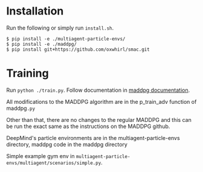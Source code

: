 # Installation
Run the following or simply run `install.sh`.
```
$ pip install -e ./multiagent-particle-envs/
$ pip install -e ./maddpg/
$ pip install git+https://github.com/oxwhirl/smac.git
```

# Training
Run `python ./train.py`. Follow documentation in [maddpg documentation](./maddpg/README.md).

All modifications to the MADDPG algorithm are in the p_train_adv function of maddpg`.py`

Other than that, there are no changes to the regular MADDPG and this can be run the exact same as the instructions on the MADDPG github.

DeepMind's particle environments are in the multiagent-particle-envs directory, maddpg code in the maddpg directory

Simple example gym env in `multiagent-particle-envs/multiagent/scenarios/simple.py`.